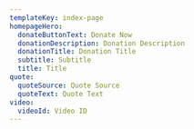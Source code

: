 ```yaml
---
templateKey: index-page
homepageHero:
  donateButtonText: Donate Now
  donationDescription: Donation Description
  donationTitle: Donation Title
  subtitle: Subtitle
  title: Title
quote:
  quoteSource: Quote Source
  quoteText: Quote Text
video:
  videoId: Video ID
---
```


